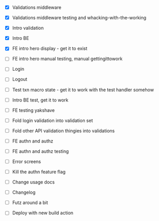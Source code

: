 - [x] Validations middleware

- [x] Validations middleware testing and whacking-with-the-working

- [x] Intro validation

- [x] Intro BE
- [x] FE intro hero display - get it to exist

- [ ] FE intro hero manual testing, manual gettingittowork
- [ ] Login
- [ ] Logout
- [ ] Test txn macro state - get it to work with the test handler somehow
- [ ] Intro BE test, get it to work
- [ ] FE testing yakshave

- [ ] Fold login validation into validation set
- [ ] Fold other API validation thingies into validations
- [ ] FE authn and authz
- [ ] FE authn and authz testing
- [ ] Error screens
- [ ] Kill the authn feature flag
- [ ] Change usage docs
- [ ] Changelog
- [ ] Futz around a bit
- [ ] Deploy with new build action

